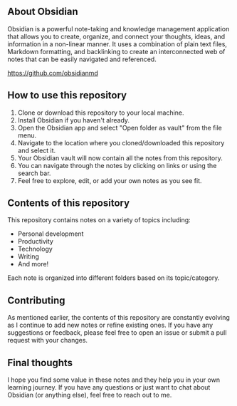 ## About Obsidian

Obsidian is a powerful note-taking and knowledge management application that allows you to create, organize, and connect your thoughts, ideas, and information in a non-linear manner. It uses a combination of plain text files, Markdown formatting, and backlinking to create an interconnected web of notes that can be easily navigated and referenced.

https://github.com/obsidianmd

## How to use this repository

1. Clone or download this repository to your local machine.
2. Install Obsidian if you haven't already.
3. Open the Obsidian app and select "Open folder as vault" from the file menu.
4. Navigate to the location where you cloned/downloaded this repository and select it.
5. Your Obsidian vault will now contain all the notes from this repository.
6. You can navigate through the notes by clicking on links or using the search bar.
7. Feel free to explore, edit, or add your own notes as you see fit.

## Contents of this repository

This repository contains notes on a variety of topics including:

- Personal development
- Productivity
- Technology
- Writing
- And more!

Each note is organized into different folders based on its topic/category.

## Contributing

As mentioned earlier, the contents of this repository are constantly evolving as I continue to add new notes or refine existing ones. If you have any suggestions or feedback, please feel free to open an issue or submit a pull request with your changes.

## Final thoughts

I hope you find some value in these notes and they help you in your own learning journey. If you have any questions or just want to chat about Obsidian (or anything else), feel free to reach out to me.
